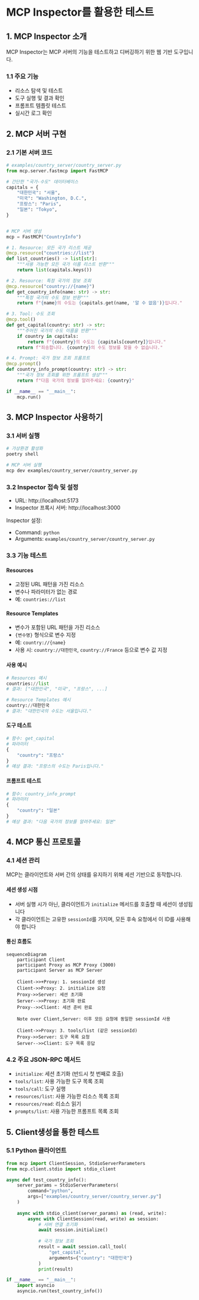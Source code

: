 # MCP Inspector를 활용한 테스트

## 1. MCP Inspector 소개

MCP Inspector는 MCP 서버의 기능을 테스트하고 디버깅하기 위한 웹 기반 도구입니다.

### 1.1 주요 기능
- 리소스 탐색 및 테스트
- 도구 실행 및 결과 확인
- 프롬프트 템플릿 테스트
- 실시간 로그 확인

## 2. MCP 서버 구현

### 2.1 기본 서버 코드
```python
# examples/country_server/country_server.py
from mcp.server.fastmcp import FastMCP

# 간단한 "국가-수도" 데이터베이스
capitals = {
    "대한민국": "서울",
    "미국": "Washington, D.C.",
    "프랑스": "Paris",
    "일본": "Tokyo",
}


# MCP 서버 생성
mcp = FastMCP("CountryInfo")

# 1. Resource: 모든 국가 리스트 제공
@mcp.resource("countries://list")
def list_countries() -> list[str]:
    """사용 가능한 모든 국가 이름 리스트 반환"""
    return list(capitals.keys())

# 2. Resource: 특정 국가의 정보 조회
@mcp.resource("country://{name}")
def get_country_info(name: str) -> str:
    """특정 국가의 수도 정보 반환"""
    return f"{name}의 수도는 {capitals.get(name, '알 수 없음')}입니다."

# 3. Tool: 수도 조회
@mcp.tool()
def get_capital(country: str) -> str:
    """주어진 국가의 수도 이름을 반환"""
    if country in capitals:
        return f"{country}의 수도는 {capitals[country]}입니다."
    return f"죄송합니다. {country}의 수도 정보를 찾을 수 없습니다."

# 4. Prompt: 국가 정보 조회 프롬프트
@mcp.prompt()
def country_info_prompt(country: str) -> str:
    """국가 정보 조회를 위한 프롬프트 생성"""
    return f"다음 국가의 정보를 알려주세요: {country}"

if __name__ == "__main__":
    mcp.run()
```

## 3. MCP Inspector 사용하기

### 3.1 서버 실행
```bash
# 가상환경 활성화
poetry shell

# MCP 서버 실행
mcp dev examples/country_server/country_server.py
```

### 3.2 Inspector 접속 및 설정
- URL: http://localhost:5173
- Inspector 프록시 서버: http://localhost:3000

Inspector 설정:
- Command: `python`
- Arguments: `examples/country_server/country_server.py`

### 3.3 기능 테스트

#### Resources
- 고정된 URL 패턴을 가진 리소스
- 변수나 파라미터가 없는 경로
- 예: `countries://list`

#### Resource Templates
- 변수가 포함된 URL 패턴을 가진 리소스
- `{변수명}` 형식으로 변수 지정
- 예: `country://{name}`
- 사용 시: `country://대한민국`, `country://France` 등으로 변수 값 지정

#### 사용 예시
```python
# Resources 예시
countries://list
# 결과: ["대한민국", "미국", "프랑스", ...]

# Resource Templates 예시
country://대한민국
# 결과: "대한민국의 수도는 서울입니다."
```

#### 도구 테스트
```python
# 함수: get_capital
# 파라미터
{
    "country": "프랑스"
}
# 예상 결과: "프랑스의 수도는 Paris입니다."
```

#### 프롬프트 테스트
```python
# 함수: country_info_prompt
# 파라미터
{
    "country": "일본"
}
# 예상 결과: "다음 국가의 정보를 알려주세요: 일본"
```

## 4. MCP 통신 프로토콜

### 4.1 세션 관리
MCP는 클라이언트와 서버 간의 상태를 유지하기 위해 세션 기반으로 동작합니다.

#### 세션 생성 시점
- 서버 실행 시가 아닌, 클라이언트가 `initialize` 메서드를 호출할 때 세션이 생성됩니다
- 각 클라이언트는 고유한 `sessionId`를 가지며, 모든 후속 요청에서 이 ID를 사용해야 합니다

#### 통신 흐름도
```mermaid
sequenceDiagram
    participant Client
    participant Proxy as MCP Proxy (3000)
    participant Server as MCP Server
    
    Client->>+Proxy: 1. sessionId 생성
    Client->>Proxy: 2. initialize 요청
    Proxy->>Server: 세션 초기화
    Server-->>Proxy: 초기화 완료
    Proxy-->>Client: 세션 준비 완료
    
    Note over Client,Server: 이후 모든 요청에 동일한 sessionId 사용
    
    Client->>Proxy: 3. tools/list (같은 sessionId)
    Proxy->>Server: 도구 목록 요청
    Server-->>Client: 도구 목록 응답
```


### 4.2 주요 JSON-RPC 메서드
- `initialize`: 세션 초기화 (반드시 첫 번째로 호출)
- `tools/list`: 사용 가능한 도구 목록 조회
- `tools/call`: 도구 실행
- `resources/list`: 사용 가능한 리소스 목록 조회
- `resources/read`: 리소스 읽기
- `prompts/list`: 사용 가능한 프롬프트 목록 조회


## 5. Client생성을 통한 테스트

### 5.1 Python 클라이언트
```python
from mcp import ClientSession, StdioServerParameters
from mcp.client.stdio import stdio_client

async def test_country_info():
    server_params = StdioServerParameters(
        command="python",
        args=["examples/country_server/country_server.py"]
    )
    
    async with stdio_client(server_params) as (read, write):
        async with ClientSession(read, write) as session:
            # 서버 연결 초기화
            await session.initialize()
            
            # 국가 정보 조회
            result = await session.call_tool(
                "get_capital", 
                arguments={"country": "대한민국"}
            )
            print(result)

if __name__ == "__main__":
    import asyncio
    asyncio.run(test_country_info())
```